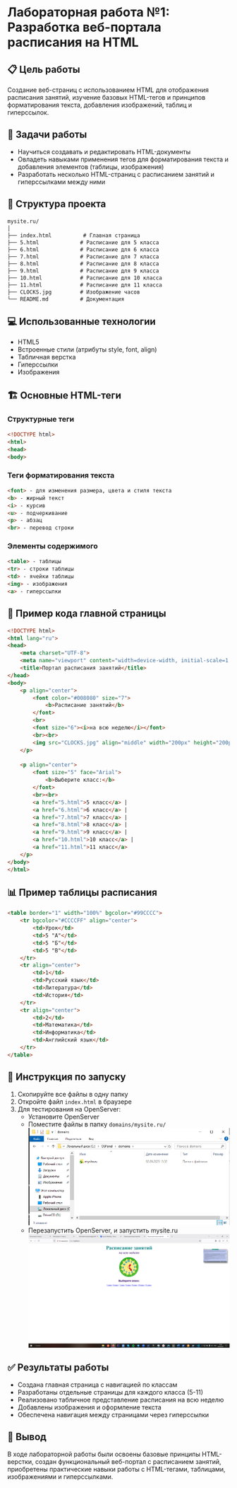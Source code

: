# Лабораторная работа №1: Разработка веб-портала расписания на HTML

## 📋 Цель работы
Создание веб-страниц с использованием HTML для отображения расписания занятий, изучение базовых HTML-тегов и принципов форматирования текста, добавления изображений, таблиц и гиперссылок.

## 🎯 Задачи работы
- Научиться создавать и редактировать HTML-документы
- Овладеть навыками применения тегов для форматирования текста и добавления элементов (таблицы, изображения)
- Разработать несколько HTML-страниц с расписанием занятий и гиперссылками между ними

## 📁 Структура проекта
```
mysite.ru/
│
├── index.html          # Главная страница
├── 5.html             # Расписание для 5 класса
├── 6.html             # Расписание для 6 класса
├── 7.html             # Расписание для 7 класса
├── 8.html             # Расписание для 8 класса
├── 9.html             # Расписание для 9 класса
├── 10.html            # Расписание для 10 класса
├── 11.html            # Расписание для 11 класса
├── CLOCKS.jpg         # Изображение часов
└── README.md          # Документация
```

## 💻 Использованные технологии
- HTML5
- Встроенные стили (атрибуты style, font, align)
- Табличная верстка
- Гиперссылки
- Изображения

## 🏗️ Основные HTML-теги

### Структурные теги
```html
<!DOCTYPE html>
<html>
<head>
<body>
```

### Теги форматирования текста
```html
<font> - для изменения размера, цвета и стиля текста
<b> - жирный текст
<i> - курсив
<u> - подчеркивание
<p> - абзац
<br> - перевод строки
```

### Элементы содержимого
```html
<table> - таблицы
<tr> - строки таблицы
<td> - ячейки таблицы
<img> - изображения
<a> - гиперссылки
```

## 📝 Пример кода главной страницы

```html
<!DOCTYPE html>
<html lang="ru">
<head>
    <meta charset="UTF-8">
    <meta name="viewport" content="width=device-width, initial-scale=1.0">
    <title>Портал расписания занятий</title>
</head>
<body>
    <p align="center">
        <font color="#008080" size="7">
            <b>Расписание занятий</b>
        </font>
        <br>
        <font size="6"><i>на всю неделю</i></font>
        <br><br>
        <img src="CLOCKS.jpg" align="middle" width="200px" height="200px" alt="Часы">
    </p>

    <p align="center">
        <font size="5" face="Arial">
            <b>Выберите класс:</b>
        </font>
        <br><br>
        <a href="5.html">5 класс</a> |
        <a href="6.html">6 класс</a> |
        <a href="7.html">7 класс</a> |
        <a href="8.html">8 класс</a> |
        <a href="9.html">9 класс</a> |
        <a href="10.html">10 класс</a> |
        <a href="11.html">11 класс</a>
    </p>
</body>
</html>
```

## 📊 Пример таблицы расписания

```html
<table border="1" width="100%" bgcolor="#99CCCC">
    <tr bgcolor="#CCCCFF" align="center">
        <td>Урок</td>
        <td>5 "А"</td>
        <td>5 "Б"</td>
        <td>5 "В"</td>
    </tr>
    <tr align="center">
        <td>1</td>
        <td>Русский язык</td>
        <td>Литература</td>
        <td>История</td>
    </tr>
    <tr align="center">
        <td>2</td>
        <td>Математика</td>
        <td>Информатика</td>
        <td>Английский язык</td>
    </tr>
</table>
```

## 🚀 Инструкция по запуску

1. Скопируйте все файлы в одну папку
2. Откройте файл `index.html` в браузере
3. Для тестирования на OpenServer:
   - Установите OpenServer
   - Поместите файлы в папку `domains/mysite.ru/`
![foto](domain.png)   
   - Перезапустить OpenServer, и запустить mysite.ru
![фото](host.png)
## ✅ Результаты работы

- Создана главная страница с навигацией по классам
- Разработаны отдельные страницы для каждого класса (5-11)
- Реализовано табличное представление расписания на всю неделю
- Добавлены изображения и оформление текста
- Обеспечена навигация между страницами через гиперссылки

## 📝 Вывод

В ходе лабораторной работы были освоены базовые принципы HTML-верстки, создан функциональный веб-портал с расписанием занятий, приобретены практические навыки работы с HTML-тегами, таблицами, изображениями и гиперссылками.
